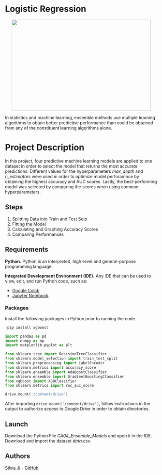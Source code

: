 # Logistic Regression
<p align="center">
  <img width="460" height="300" src="https://i0.wp.com/post.healthline.com/wp-content/uploads/2020/06/485800-Heart-Disease-Facts-Statistics-and-You-1296x728-Header.png?h=1528">
</p>

In statistics and machine learning, ensemble methods use multiple learning algorithms to obtain better predictive performance than could be obtained from any of the constituent learning algorithms alone.


# Project Description

In this project, four predictive machine learning models are applied to one dataset in order to select the model that returns the most accurate predictions. Different values for the hyperparameters *max_depth* and *n_estimators* were used in order to optimize model perforamnce by obtaining the highest accuracy and AUC scores. Lastly, the best-performing model was selected by comparing the scores when using common hyperparameters.


## Steps

 1. Splitting Data into Train and Test Sets
 2. Fitting the Model
 3. Calculating and Graphing Accuracy Scores
 4. Comparing Performances

## Requirements

**Python.** Python is an interpreted, high-level and general-purpose programming language. 

**Integrated Development Environment (IDE).** Any IDE that can be used to view, edit, and run Python code, such as:
- [Google Colab](https://colab.research.google.com/notebooks/intro.ipynb#recent=true)
- [Jupyter Notebook](https://jupyter.org/).

### Packages 
Install the following packages in Python prior to running the code.
```python
!pip install xgboost

import pandas as pd
import numpy as np
import matplotlib.pyplot as plt

from sklearn.tree import DecisionTreeClassifier
from sklearn.model_selection import train_test_split
from sklearn.preprocessing import LabelEncoder
from sklearn.metrics import accuracy_score
from sklearn.ensemble import AdaBoostClassifier
from sklearn.ensemble import GradientBoostingClassifier
from xgboost import XGBClassifier
from sklearn.metrics import roc_auc_score

drive.mount('/content/drive')
```
After importing ```drive.mount('/content/drive')```, follow instructions in the output to authorize access to Google Drive in order to obtain directories.

## Launch
Download the Python File *CA04_Ensemble_Models* and open it in the IDE. Download and import the dataset *data.csv*. 

## Authors

[Silvia Ji](https://www.linkedin.com/in/silviaji/) - [GitHub](github.com/jisilvia)
